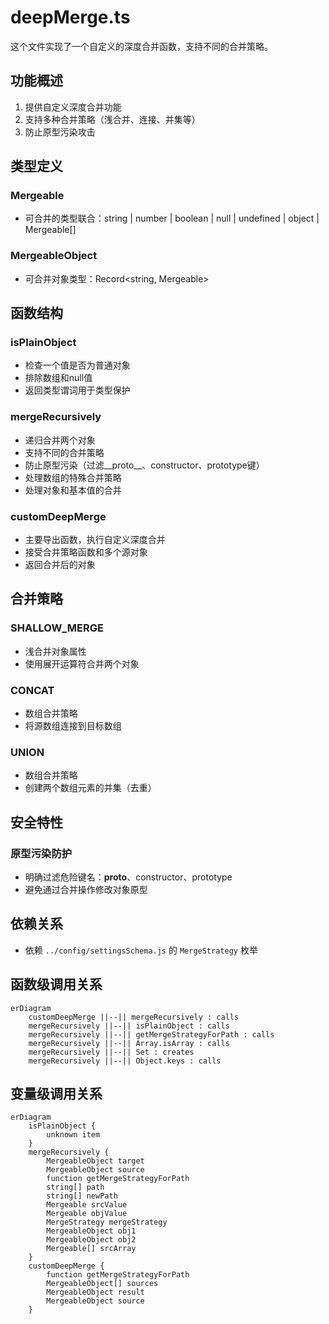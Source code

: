 # deepMerge.ts

这个文件实现了一个自定义的深度合并函数，支持不同的合并策略。

## 功能概述

1. 提供自定义深度合并功能
2. 支持多种合并策略（浅合并、连接、并集等）
3. 防止原型污染攻击

## 类型定义

### Mergeable
- 可合并的类型联合：string | number | boolean | null | undefined | object | Mergeable[]

### MergeableObject
- 可合并对象类型：Record<string, Mergeable>

## 函数结构

### isPlainObject
- 检查一个值是否为普通对象
- 排除数组和null值
- 返回类型谓词用于类型保护

### mergeRecursively
- 递归合并两个对象
- 支持不同的合并策略
- 防止原型污染（过滤__proto__、constructor、prototype键）
- 处理数组的特殊合并策略
- 处理对象和基本值的合并

### customDeepMerge
- 主要导出函数，执行自定义深度合并
- 接受合并策略函数和多个源对象
- 返回合并后的对象

## 合并策略

### SHALLOW_MERGE
- 浅合并对象属性
- 使用展开运算符合并两个对象

### CONCAT
- 数组合并策略
- 将源数组连接到目标数组

### UNION
- 数组合并策略
- 创建两个数组元素的并集（去重）

## 安全特性

### 原型污染防护
- 明确过滤危险键名：__proto__、constructor、prototype
- 避免通过合并操作修改对象原型

## 依赖关系

- 依赖 `../config/settingsSchema.js` 的 `MergeStrategy` 枚举

## 函数级调用关系

```mermaid
erDiagram
    customDeepMerge ||--|| mergeRecursively : calls
    mergeRecursively ||--|| isPlainObject : calls
    mergeRecursively ||--|| getMergeStrategyForPath : calls
    mergeRecursively ||--|| Array.isArray : calls
    mergeRecursively ||--|| Set : creates
    mergeRecursively ||--|| Object.keys : calls
```

## 变量级调用关系

```mermaid
erDiagram
    isPlainObject {
        unknown item
    }
    mergeRecursively {
        MergeableObject target
        MergeableObject source
        function getMergeStrategyForPath
        string[] path
        string[] newPath
        Mergeable srcValue
        Mergeable objValue
        MergeStrategy mergeStrategy
        MergeableObject obj1
        MergeableObject obj2
        Mergeable[] srcArray
    }
    customDeepMerge {
        function getMergeStrategyForPath
        MergeableObject[] sources
        MergeableObject result
        MergeableObject source
    }
```